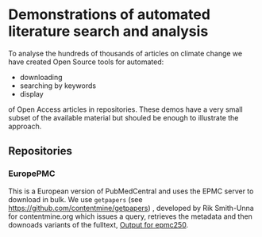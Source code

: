# Demonstrations of automated literature search and analysis

To analyse the hundreds of thousands of articles on climate change we have created Open Source tools for automated:

* downloading
* searching by keywords
* display 

of Open Access articles in repositories. These demos have a very small subset of the available material but shouled be enough to illustrate the approach.

## Repositories

### EuropePMC
This is a European version of PubMedCentral and uses the EPMC server to download in bulk. We use `getpapers` (see https://github.com/contentmine/getpapers) , developed by Rik Smith-Unna for 
contentmine.org which issues a query, retrieves the metadata and then downoads variants of the fulltext,
[Output for epmc250](../demos/epmc250/).







